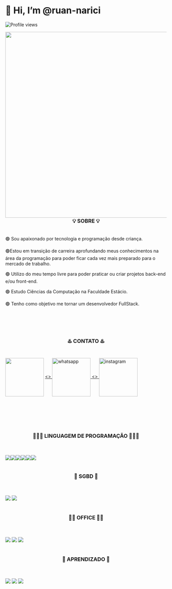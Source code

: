 <h1 align="left"> 👋 Hi, I’m @ruan-narici</h1>
<p align="left"> <img src="https://komarev.com/ghpvc/?username=ruan-narici&color=green" alt="Profile views" /> </p>
<img align="right" height="580em" src="https://uploaddeimagens.com.br/images/004/108/414/full/github_img_1.jpg?1667869491"/>
<h1></h1>
<h3 align="center">💡 SOBRE 💡<br><br></h3>
<p align="left">🟢 Sou apaixonado por tecnologia e programação desde criança.<br></p>
<p align="left">🟢Estou em transição de carreira aprofundando meus conhecimentos na área da programação para poder ficar cada vez mais preparado para o mercado de trabalho.<br></p>
<p align="left">🟢 Utilizo do meu tempo livre para poder praticar ou criar projetos back-end e/ou front-end.<br></p>
<p align="left">🟢 Estudo Ciências da Computação na Faculdade Estácio.<br></p>
<p align="left">🟢 Tenho como objetivo me tornar um desenvolvedor FullStack.<br><br><br><br><br></p>

<h3 align="center">♨️ CONTATO ♨️ <br><br></h3>
<!--LINKEDIN---><a href="https://www.linkedin.com/in/ruan-narici-6a590416b/" target="_blank">
<img width = 120px align="center" src="https://img.shields.io/badge/linkedin%20-%230077B5.svg?&style=for-the-badge&logo=linkedin&logoColor=white"/></a>
<!--WHATSAPP---><a href="https://wa.me/5577991586189?text=Sinta-se%20livre%20para%20entrar%20em%20contato%20comigo." alt="WhatsApp" target="_blank"><>
<img width = 120px align="center" src="https://img.shields.io/badge/WhatsApp-25D366?style=for-the-badge&logo=whatsapp&logoColor=white" alt="whatsapp">
</a>
<!--INSTAGRAM---><a href="https://www.instagram.com/ruan.narici/" alt="Instagram" target="_blank"><>
<img width = 120px align="center" src="https://img.shields.io/badge/Instagram-E4405F?style=for-the-badge&logo=instagram&logoColor=white" alt="instagram">
</a>
<h1></h1>
<br><br><br>
<h3 align="center">👨🏽‍💻 LINGUAGEM DE PROGRAMAÇÃO 👨🏽‍💻</h3>
<br><br>
<!--HTML---><img src="https://img.shields.io/badge/html5%20-%23E34F26.svg?&style=for-the-badge&logo=html5&logoColor=white"/><!--CSS---><img src="https://img.shields.io/badge/css3%20-%231572B6.svg?&style=for-the-badge&logo=css3&logoColor=white"/><!--JAVASCRIPT---><img src="https://img.shields.io/badge/javascript%20-%23323330.svg?&style=for-the-badge&logo=javascript&logoColor=%23F7DF1E"/><!--JAVA---><img src="https://img.shields.io/badge/java-%23ED8B00.svg?style=for-the-badge&logo=java&logoColor=white"/><!--C---><img src="https://img.shields.io/badge/c%20-%2300599C.svg?&style=for-the-badge&logo=c&logoColor=white"/><!--PASCAL---><img src="https://img.shields.io/badge/pascal%20-%23036bfc.svg?&style=for-the-badge&logo=pascal&logoColor=white"/>
<br><br>
<h3 align="center">💾 SGBD 💾</h3>
<br><br>
<!--MYSQL---><img src="https://img.shields.io/badge/mysql-%2300f.svg?&style=for-the-badge&logo=mysql&logoColor=white"/> <!--MSSQL---><img src="https://img.shields.io/badge/Microsoft%20SQL%20Sever-CC2927?style=for-the-badge&logo=microsoft%20sql%20server&logoColor=white"/> 
<br><br>
<h3 align="center">🤵🏽 OFFICE 🤵🏽</h3>
<br><br>
<!--Microsoft Excel---><img src="https://img.shields.io/badge/Microsoft_Excel-217346?style=for-the-badge&logo=microsoft-excel&logoColor=white"/> <!--Microsoft PowerPoint---><img src="https://img.shields.io/badge/Microsoft_PowerPoint-B7472A?style=for-the-badge&logo=microsoft-powerpoint&logoColor=white"/> <!--Microsoft Word---><img src="https://img.shields.io/badge/Microsoft_Word-2B579A?style=for-the-badge&logo=microsoft-word&logoColor=whit"/> 
<br><br>
<h3 align="center">🏫 APRENDIZADO 🏫</h3>
<br><br>
<!--UDEMY---><img src="https://img.shields.io/badge/Udemy-A435F0?style=for-the-badge&logo=Udemy&logoColor=white"/> <!--YOUTUBE---><img src="https://img.shields.io/badge/YouTube-%23FF0000.svg?style=for-the-badge&logo=YouTube&logoColor=white"/> <!--STACKOVERFLOW---><img src="https://img.shields.io/badge/-Stackoverflow-FE7A16?style=for-the-badge&logo=stack-overflow&logoColor=white"/> 


<!---
ruan-narici/ruan-narici is a ✨ special ✨ repository because its `README.md` (this file) appears on your GitHub profile.
You can click the Preview link to take a look at your changes.
--->
